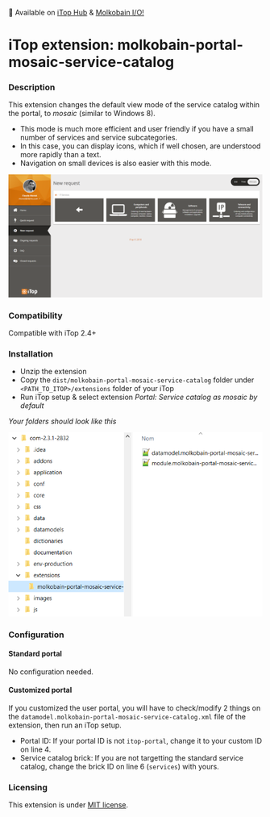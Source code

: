 👋 Available on [iTop Hub](https://store.itophub.io/en_US/products/molkobain-portal-mosaic-service-catalog) & [Molkobain I/O!](https://www.molkobain.com/product/service-catalog-as-mosaic-by-default/)

# iTop extension: molkobain-portal-mosaic-service-catalog

### Description
This extension changes the default view mode of the service catalog within the portal, to *mosaic* (similar to Windows 8).
* This mode is much more efficient and user friendly if you have a small number of services and service subcategories.
* In this case, you can display icons, which if well chosen, are understood more rapidly than a text.
* Navigation on small devices is also easier with this mode.

![Description decoration](https://raw.githubusercontent.com/Molkobain/itop-portal-mosaic-service-catalog/master/docs/service-catalog-mosaic.PNG)

### Compatibility
Compatible with iTop 2.4+

### Installation
* Unzip the extension
* Copy the ``dist/molkobain-portal-mosaic-service-catalog`` folder under ``<PATH_TO_ITOP>/extensions`` folder of your iTop
* Run iTop setup & select extension *Portal: Service catalog as mosaic by default*

*Your folders should look like this*

![Extensions folder](https://raw.githubusercontent.com/Molkobain/itop-portal-mosaic-service-catalog/master/docs/mpmsc-install.PNG)

### Configuration
#### Standard portal
No configuration needed.

#### Customized portal
If you customized the user portal, you will have to check/modify 2 things on the ``datamodel.molkobain-portal-mosaic-service-catalog.xml`` file of the extension, then run an iTop setup.
* Portal ID: If your portal ID is not ``itop-portal``, change it to your custom ID on line 4.
* Service catalog brick: If you are not targetting the standard service catalog, change the brick ID on line 6 (``services``) with yours.

### Licensing
This extension is under [MIT license](https://en.wikipedia.org/wiki/MIT_License).
